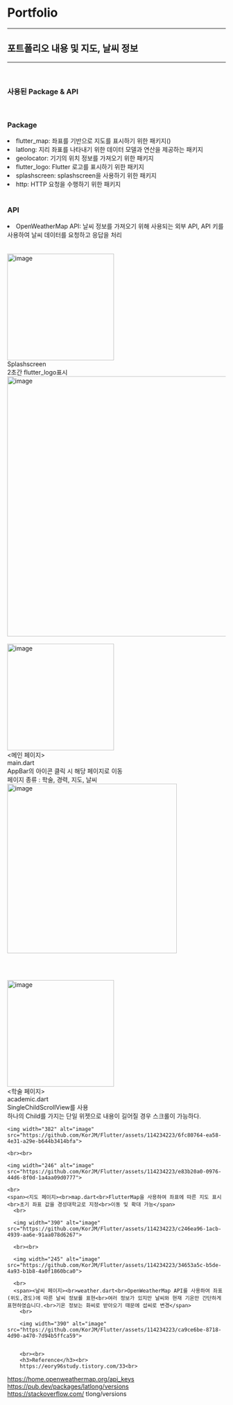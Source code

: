 
<h1>Portfolio</h1>
<hr>
<h2>포트폴리오 내용 및 지도, 날씨 정보</h2>
<hr>
<br>
<h3>사용된 Package & API</h3> <br>

<h3>Package</h3>

<li>flutter_map: 좌표를 기반으로 지도를 표시하기 위한 패키지()</li>
<li>latlong: 지리 좌표를 나타내기 위한 데이터 모델과 연산을 제공하는 패키지</li>
<li>geolocator: 기기의 위치 정보를 가져오기 위한 패키지</li>
<li>flutter_logo: Flutter 로고를 표시하기 위한 패키지</li>
<li>splashscreen: splashscreen을 사용하기 위한 패키지</li>
<li>http: HTTP 요청을 수행하기 위한 패키지</li>
<br>

<h3>API</h3>

<li>OpenWeatherMap API: 날씨 정보를 가져오기 위해 사용되는 외부 API, API 키를 사용하여 날씨 데이터를 요청하고 응답을 처리</li><br><br>

<img width="246" alt="image" src="https://github.com/KorJM/Flutter/assets/114234223/07585e1d-83f3-4d93-ae29-ce1f1ab30f7b">

<br>
<span>Splashscreen <br> 2초간 flutter_logo표시</span>
<br>

<img width="600" alt="image" src="https://github.com/KorJM/Flutter/assets/114234223/f796ccfe-7f4c-4bb3-973c-dac9ac2c12e6">

<br>
<br>

<img width="246" alt="image" src="https://github.com/KorJM/Flutter/assets/114234223/35459354-d4ea-42d5-a9a4-f33e74f12ce3">

<br>
<span><메인 페이지><br>main.dart<br>AppBar의 아이콘 클릭 시 해당 페이지로 이동<br>페이지 종류 : 학술, 경력, 지도, 날씨</span>
<br>
  
  <img width="391" alt="image" src="https://github.com/KorJM/Flutter/assets/114234223/a666200b-7e51-4be7-9d08-fe26cf4b3259">

  <br><br>
  
  <img width="246" alt="image" src="https://github.com/KorJM/Flutter/assets/114234223/ce470787-9511-45c5-923f-095b6be6e12c">

  <br>
  <span><학술 페이지><br>academic.dart<br>SingleChildScrollView를 사용<br>하나의 Child를 가지는 단일 위젯으로 내용이 길어질 경우 스크롤이 가능하다.</span><br>
    
    <img width="382" alt="image" src="https://github.com/KorJM/Flutter/assets/114234223/6fc80764-ea58-4e31-a29e-b644b3414bfa">

    <br><br>
    
    <img width="246" alt="image" src="https://github.com/KorJM/Flutter/assets/114234223/e83b20a0-0976-44d6-8f0d-1a4aa09d0777">

    <br>
    <span><지도 페이지><br>map.dart<br>FlutterMap을 사용하여 좌표에 따른 지도 표시<br>초기 좌표 값을 경성대학교로 지정<br>이동 및 확대 가능</span>
      <br>
      
      <img width="390" alt="image" src="https://github.com/KorJM/Flutter/assets/114234223/c246ea96-1acb-4939-aa6e-91aa078d6267">
      
      <br><br>
      
      <img width="245" alt="image" src="https://github.com/KorJM/Flutter/assets/114234223/34653a5c-b5de-4a93-b1b8-4a0f1860bca0">

      <br>
      <span><날씨 페이지><br>weather.dart<br>OpenWeatherMap API를 사용하여 좌표(위도,경도)에 따른 날씨 정보를 표현<br>여러 정보가 있지만 날씨와 현재 기온만 간단하게 표현하였습니다.<br>기온 정보는 화씨로 받아오기 때문에 섭씨로 변경</span>
        <br>
        
        <img width="390" alt="image" src="https://github.com/KorJM/Flutter/assets/114234223/ca9ce6be-8718-4d90-a470-7d94b5ffca59">

        
        <br><br>
        <h3>Reference</h3><br>
        https://eory96study.tistory.com/33<br>
https://home.openweathermap.org/api_keys<br>
https://pub.dev/packages/latlong/versions<br>
https://stackoverflow.com/ tlong/versions<br>


    
    

